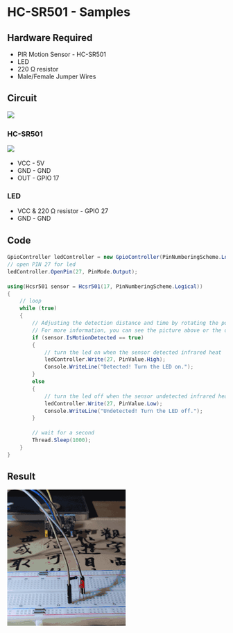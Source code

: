 # HC-SR501 - Samples

## Hardware Required
* PIR Motion Sensor - HC-SR501
* LED
* 220 Ω resistor
* Male/Female Jumper Wires

## Circuit
![](circuit_bb.png)

### HC-SR501

![](Hcsr501Setting.png)

* VCC - 5V
* GND - GND
* OUT - GPIO 17

### LED
* VCC & 220 Ω resistor - GPIO 27
* GND - GND

## Code
```C#
GpioController ledController = new GpioController(PinNumberingScheme.Logical);
// open PIN 27 for led
ledController.OpenPin(27, PinMode.Output);

using(Hcsr501 sensor = Hcsr501(17, PinNumberingScheme.Logical))
{
    // loop
    while (true)
    {
        // Adjusting the detection distance and time by rotating the potentiometer on the sensor
        // For more information, you can see the picture above or the datasheet in src/devices/Hcsr501/README.md
        if (sensor.IsMotionDetected == true)
        {
            // turn the led on when the sensor detected infrared heat
            ledController.Write(27, PinValue.High);
            Console.WriteLine("Detected! Turn the LED on.");
        }
        else
        {
            // turn the led off when the sensor undetected infrared heat
            ledController.Write(27, PinValue.Low);
            Console.WriteLine("Undetected! Turn the LED off.");
        }

        // wait for a second
        Thread.Sleep(1000);
    }
}
```



## Result
![](RunningResult.gif)

